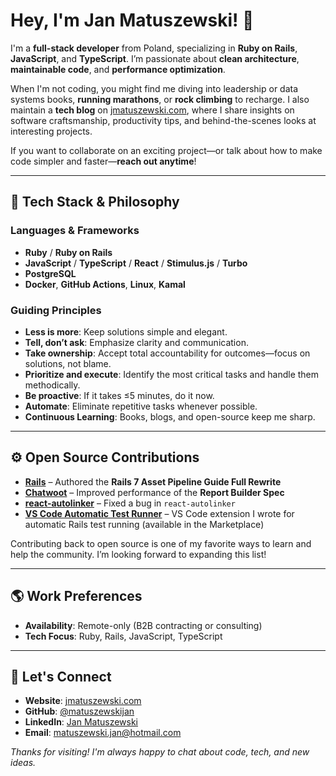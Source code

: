 # Hey, I'm Jan Matuszewski! 👋

I'm a **full-stack developer** from Poland, specializing in **Ruby on Rails**, **JavaScript**, and **TypeScript**.
I’m passionate about **clean architecture**, **maintainable code**, and **performance optimization**.

When I'm not coding, you might find me diving into leadership or data systems books, **running marathons**, or **rock climbing** to recharge. I also maintain a **tech blog** on [jmatuszewski.com](https://jmatuszewski.com), where I share insights on software craftsmanship, productivity tips, and behind-the-scenes looks at interesting projects.

If you want to collaborate on an exciting project—or talk about how to make code simpler and faster—**reach out anytime**!

---

## 🔧 Tech Stack & Philosophy

### Languages & Frameworks
- **Ruby** / **Ruby on Rails**
- **JavaScript** / **TypeScript** / **React** / **Stimulus.js** / **Turbo**
- **PostgreSQL**
- **Docker**, **GitHub Actions**, **Linux**, **Kamal**

### Guiding Principles
- **Less is more**: Keep solutions simple and elegant.
- **Tell, don’t ask**: Emphasize clarity and communication.
- **Take ownership**: Accept total accountability for outcomes—focus on solutions, not blame.
- **Prioritize and execute**: Identify the most critical tasks and handle them methodically.
- **Be proactive**: If it takes ≤5 minutes, do it now.
- **Automate**: Eliminate repetitive tasks whenever possible.
- **Continuous Learning**: Books, blogs, and open-source keep me sharp.

---

## ⚙️ Open Source Contributions

- [**Rails**](https://github.com/rails/rails/pull/47012) – Authored the **Rails 7 Asset Pipeline Guide Full Rewrite**
- [**Chatwoot**](https://github.com/chatwoot/chatwoot/pull/6024) – Improved performance of the **Report Builder Spec**
- [**react-autolinker**](https://github.com/moudy/react-autolinker/pull/8) – Fixed a bug in `react-autolinker`
- [**VS Code Automatic Test Runner**](https://github.com/matuszewskijan/vs-code-rails-automatic-test-runner) – VS Code extension I wrote for automatic Rails test running (available in the Marketplace)

Contributing back to open source is one of my favorite ways to learn and help the community. I’m looking forward to expanding this list!

---

## 🌎 Work Preferences

- **Availability**: Remote-only (B2B contracting or consulting)
- **Tech Focus**: Ruby, Rails, JavaScript, TypeScript

---

## 🙌 Let's Connect

- **Website**: [jmatuszewski.com](https://jmatuszewski.com)
- **GitHub**: [@matuszewskijan](https://github.com/matuszewskijan)
- **LinkedIn**: [Jan Matuszewski](https://www.linkedin.com/in/matuszewskijan)
- **Email**: [matuszewski.jan@hotmail.com](mailto:matuszewski.jan@hotmail.com)

*Thanks for visiting! I'm always happy to chat about code, tech, and new ideas.*
